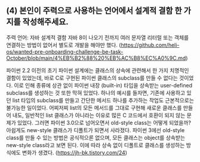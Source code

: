 ## (4) 본인이 주력으로 사용하는 언어에서 설계적 결함 한 가지를 작성해주세요.

주력 언어: 자바
설계적 결함
자바 8이 나오기 전까지 여러 문자열 리터럴 또는 객체를 연결하는 방법이 없어서 별도로 개발을 해야만 했다.
(https://github.com/heli-os/wanted-pre-onboarding-challenge-be-task-October/blob/main/4%EB%B2%88%20%EB%AC%B8%EC%A0%9C.md)

파이썬
2.2 이전의 초기 파이썬 설계에는 클래스의 상속에 관련해서 한 가지 치명적인 결함이 있었는데, 바로 C로 구현된 파이썬 클래스의 subclass를 만들 수 없다는 것이었다. 이로 인해 종류에 상관 없이 파이썬 내장 (built-in) 타입을 상속받는 user-defined subclass를 생성하는 것 또한 막혀 있었다. 하나의 예시를 들자면, 기존에 사용하고 있던 list 타입의 subclass를 만들고 간단한 메서드 하나를 추가하는 작업도 근본적으로는 불가능한 일이었다. 어찌저찌 list의 모든 메서드를 그대로 구현해 새로운 클래스를 만들어 내도, 일반적인 list 클래스가 아니라는 이유로 많은 C 코드에서 호환이 되지 않는 문제가 있었다. 그러면 파이썬 3.0으로 넘어오면서 old-style class는 어떻게 되었을까? 아쉽게도 new-style 클래스가 디폴트가 되면서 사라졌다. 파이썬 3에선 old-style class를 만들 수 있는 방법은 공식적으론 없으며, 모든 클래스는 object를 상속받는 new-style class라고 보면 된다. 이에 따라 상속 없이 디폴트로 클래스를 생성하는 방식에도 변화가 생겼다.
(https://jh-bk.tistory.com/24)
